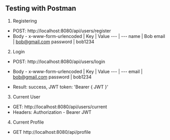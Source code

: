 ## Testing with Postman
1) Registering
- POST: http://localhost:8080/api/users/register
- Body - x-www-form-urlencoded
| Key | Value
--- | ---
name | Bob
email | bob@gmail.com
password | bob1234

2) Login
- POST: http://localhost:8080/api/users/login
- Body - x-www-form-urlencoded
| Key | Value
--- | ---
email | bob@gmail.com
password | bob1234

- Result: success, JWT token: 'Bearer { JWT }'

3) Current User
- GET: http://localhost:8080/api/users/current
- Headers: Authorization - Bearer JWT

4) Current Profile
- GET http://localhost:8080/api/profile